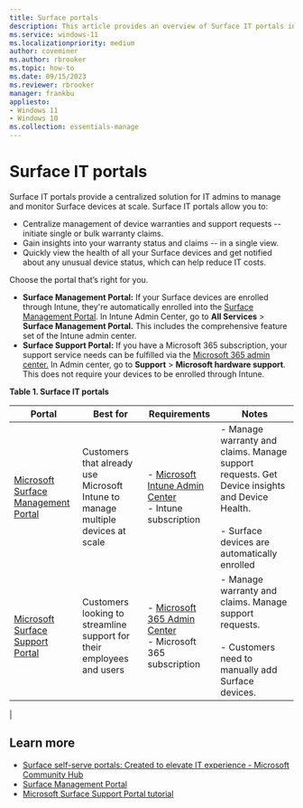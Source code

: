 ```yaml
---
title: Surface portals
description: This article provides an overview of Surface IT portals including the Surface Management Portal and the Surface  Support Portal.
ms.service: windows-11
ms.localizationpriority: medium
author: coveminer
ms.author: rbrooker
ms.topic: how-to
ms.date: 09/15/2023
ms.reviewer: rbrooker
manager: frankbu
appliesto:
- Windows 11
- Windows 10
ms.collection: essentials-manage
---
```


# Surface IT portals

Surface IT portals provide a centralized solution for IT admins to manage and monitor Surface devices at scale. Surface IT portals allow you to:

- Centralize management of device warranties and support requests -- initiate single or bulk warranty claims.
- Gain insights into your warranty status and claims -- in a single view.
- Quickly view the health of all your Surface devices and get notified about any unusual device status, which can help reduce IT costs.

Choose the portal that’s right for you.

- **Surface Management Portal:** If your Surface devices are enrolled through Intune, they're automatically enrolled into the [Surface Management Portal](https://endpoint.microsoft.com/#view/Microsoft_Azure_Surface/SurfaceManagement.ReactView). In Intune Admin Center, go to **All Services** > **Surface Management Portal.** This includes the comprehensive feature set of the Intune admin center.
- **Surface  Support Portal:** If you have a Microsoft 365 subscription, your support service needs can be fulfilled via the [Microsoft 365 admin center.](https://admin.microsoft.com/Adminportal/Home#/support/microsofthardwaresupport) In Admin center, go to **Support** > **Microsoft hardware support**. This does not require your devices to be enrolled through Intune.

**Table 1. Surface IT portals**

| Portal                                                                                                                              | Best for                                                                          | Requirements                                                                                             | Notes                                             |
| ----------------------------------------------------------------------------------------------------------------------------------- | --------------------------------------------------------------------------------- | -------------------------------------------------------------------------------------------------------- | ------------------------------------------------- |
| [Microsoft Surface Management Portal](surface-management-portal.md)                          | Customers  that already use Microsoft Intune to manage multiple devices at scale | - [Microsoft Intune Admin Center](https://endpoint.microsoft.com/)<br>- Intune subscription     | -  Manage warranty and claims. Manage support requests. Get Device insights and Device Health. <br><br> - Surface devices are automatically enrolled       |
| [Microsoft Surface  Support Portal](/surface/media/microsoft-hardware-support-portal-tutorial.pdf) | Customers  looking to streamline support for their employees and users            | - [Microsoft 365 Admin Center](https://admin.microsoft.com/AdminPortal/)<br>- Microsoft 365 subscription | - Manage warranty and claims. Manage support requests. <br><br> - Customers need to manually add Surface devices. 
|

## Learn more

- [Surface self-serve portals: Created to elevate IT experience - Microsoft Community Hub](https://techcommunity.microsoft.com/t5/surface-it-pro-blog/surface-self-serve-portals-created-to-elevate-it-experience/ba-p/1419002)
- [Surface Management Portal](surface-management-portal.md)
- [Microsoft Surface  Support Portal tutorial](/surface/media/microsoft-hardware-support-portal-tutorial.pdf)
